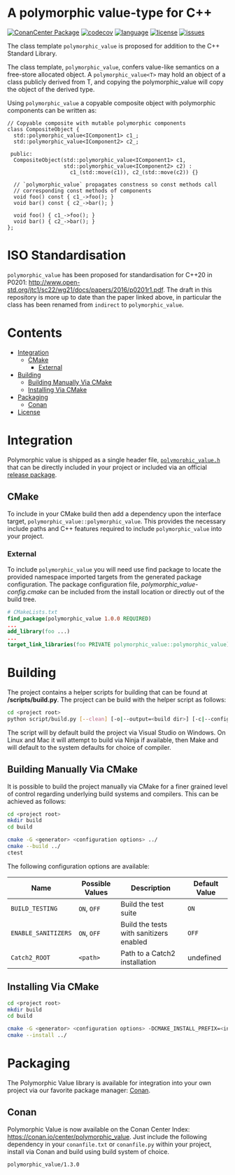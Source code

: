 # A polymorphic value-type for C++

[![ConanCenter Package][badge.conan]][conan]
[![codecov][badge.codecov]][codecov]
[![language][badge.language]][language]
[![license][badge.license]][license]
[![issues][badge.issues]][issues]

[badge.conan]: https://repology.org/badge/version-for-repo/conancenter/polymorphic_value.svg
[badge.language]: https://img.shields.io/badge/language-C%2B%2B14-yellow.svg
[badge.codecov]: https://img.shields.io/codecov/c/github/jbcoe/polymorphic_value/master.svg?logo=codecov
[badge.license]: https://img.shields.io/badge/license-MIT-blue.svg
[badge.issues]: https://img.shields.io/github/issues/jbcoe/polymorphic_value.svg

[conan]: https://conan.io/center/polymorphic_value
[codecov]: https://codecov.io/gh/jbcoe/polymorphic_value
[language]: https://en.wikipedia.org/wiki/C%2B%2B14
[license]: https://en.wikipedia.org/wiki/MIT_License
[issues]: http://github.com/jbcoe/polymorphic_value/issues

The class template `polymorphic_value` is proposed for addition to the C++ Standard Library.

The class template, `polymorphic_value`, confers value-like semantics on a free-store
allocated object.  A `polymorphic_value<T>` may hold an object of a class publicly
derived from T, and copying the polymorphic_value<T> will copy the object of the derived
type.

Using `polymorphic_value` a copyable composite object with polymorphic components can be
written as:

~~~ {.cpp}
// Copyable composite with mutable polymorphic components
class CompositeObject {
  std::polymorphic_value<IComponent1> c1_;
  std::polymorphic_value<IComponent2> c2_;

 public:
  CompositeObject(std::polymorphic_value<IComponent1> c1,
                  std::polymorphic_value<IComponent2> c2) :
                    c1_(std::move(c1)), c2_(std::move(c2)) {}

  // `polymorphic_value` propagates constness so const methods call
  // corresponding const methods of components
  void foo() const { c1_->foo(); }
  void bar() const { c2_->bar(); }

  void foo() { c1_->foo(); }
  void bar() { c2_->bar(); }
};
~~~

# ISO Standardisation
`polymorphic_value` has been proposed for standardisation for C++20 in P0201: <http://www.open-std.org/jtc1/sc22/wg21/docs/papers/2016/p0201r1.pdf>.
The draft in this repository is more up to date than the paper linked above, in particular the class has been renamed from `indirect` to `polymorphic_value`.

# Contents
- [Integration](#integration)
  - [CMake](#cmake)
    - [External](#external)
- [Building](#building)
  - [Building Manually Via CMake](#building-manually-via-cmake)
  - [Installing Via CMake](#installing-via-cmake)
- [Packaging](#packaging)
  - [Conan](#conan)
- [License](#license)

# Integration
Polymorphic value is shipped as a single header file, [`polymorphic_value.h`](https://github.com/jbcoe/polymorphic_value/blob/master/polymorphic_value.h) that can be directly included in your project or included via an official [release package](https://github.com/jbcoe/polymorphic_value/releases).

## CMake
To include in your CMake build then add a dependency upon the interface target, `polymorphic_value::polymorphic_value`.  This provides the necessary include paths and C++ features required to include `polymorphic_value` into your project.

### External
To include `polymorphic_value` you will need use find package to locate the provided namespace imported targets from the generated package configuration.  The package configuration file, *polymorphic_value-config.cmake* can be included from the install location or directly out of the build tree.
```cmake
# CMakeLists.txt
find_package(polymorphic_value 1.0.0 REQUIRED)
...
add_library(foo ...)
...
target_link_libraries(foo PRIVATE polymorphic_value::polymorphic_value)
```
# Building

The project contains a helper scripts for building that can be found at **<project root>/scripts/build.py**. The project can be build with the helper script as follows:

```bash
cd <project root>
python script/build.py [--clean] [-o|--output=<build dir>] [-c|--config=<Debug|Release>] [--sanitizers] [-v|--verbose] [-t|--tests]
```

The script will by default build the project via Visual Studio on Windows. On Linux and Mac it will attempt to build via Ninja if available, then Make and will default to the system defaults for choice of compiler.

## Building Manually Via CMake

It is possible to build the project manually via CMake for a finer grained level of control regarding underlying build systems and compilers. This can be achieved as follows:
```bash
cd <project root>
mkdir build
cd build

cmake -G <generator> <configuration options> ../
cmake --build ../
ctest
```

The following configuration options are available:

| Name                | Possible Values | Description                             | Default Value |
|---------------------|-----------------|-----------------------------------------|---------------|
| `BUILD_TESTING`     | `ON`, `OFF`     | Build the test suite                    | `ON`          |
| `ENABLE_SANITIZERS` | `ON`, `OFF`     | Build the tests with sanitizers enabled | `OFF`         |
| `Catch2_ROOT`       | `<path>`        | Path to a Catch2 installation           | undefined     |

## Installing Via CMake

```bash
cd <project root>
mkdir build
cd build

cmake -G <generator> <configuration options> -DCMAKE_INSTALL_PREFIX=<install dir> ../
cmake --install ../
```

# Packaging

The Polymorphic Value library is available for integration into your own project via our favorite package manager: [Conan](https://docs.conan.io/en/latest/).

## Conan

Polymorphic Value is now available on the Conan Center Index: https://conan.io/center/polymorphic_value.  Just include the following dependency in your `conanfile.txt` or `conanfile.py` within your project, install via Conan and build using build system of choice.

```bash
polymorphic_value/1.3.0
```
